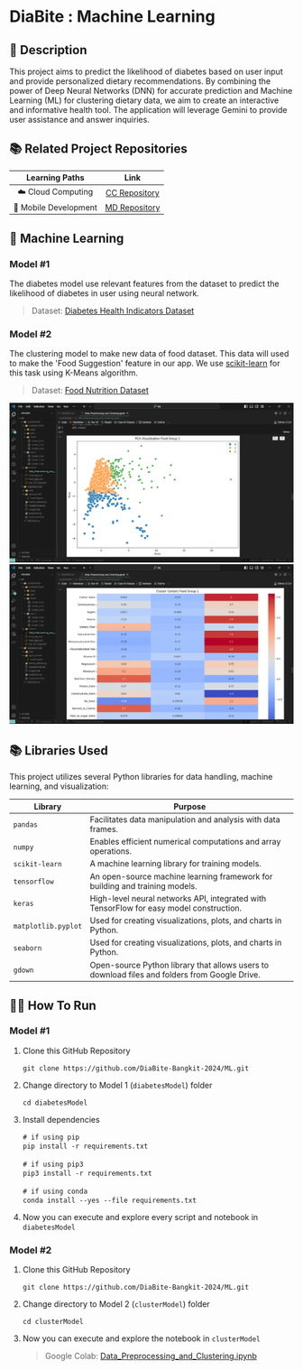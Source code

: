 # DiaBite : Machine Learning

## 📑 Description

This project aims to predict the likelihood of diabetes based on user input and provide personalized dietary recommendations. By combining the power of Deep Neural Networks (DNN) for accurate prediction and Machine Learning (ML) for clustering dietary data, we aim to create an interactive and informative health tool. The application will leverage Gemini to provide user assistance and answer inquiries.

## 📚 Related Project Repositories

|    Learning Paths     |                            Link                             |
| :-------------------: | :---------------------------------------------------------: |
|  ☁️ Cloud Computing   | [CC Repository](https://github.com/DiaBite-Bangkit-2024/CC) |
| 📱 Mobile Development | [MD Repository](https://github.com/DiaBite-Bangkit-2024/MD) |

## 🤖 Machine Learning

### Model #1

The diabetes model use relevant features from the dataset to predict the likelihood of diabetes in user using neural network.

> Dataset: [Diabetes Health Indicators Dataset](https://www.kaggle.com/datasets/alexteboul/diabetes-health-indicators-dataset)

### Model #2

The clustering model to make new data of food dataset. This data will used to make the 'Food Suggestion' feature in our app. We use [scikit-learn](https://scikit-learn.org/stable/) for this task using K-Means algorithm.

> Dataset: [Food Nutrition Dataset](https://www.kaggle.com/datasets/utsavdey1410/food-nutrition-dataset)

![Screenshot of Model 2 (1)](https://github.com/DiaBite-Bangkit-2024/.github/blob/main/assets/ss_model_2_1.png?raw=true)
![Screenshot of Model 2 (2)](https://github.com/DiaBite-Bangkit-2024/.github/blob/main/assets/ss_model_2_2.png?raw=true)

## 📚 Libraries Used

This project utilizes several Python libraries for data handling, machine learning, and visualization:

| Library             | Purpose                                                                                       |
| ------------------- | --------------------------------------------------------------------------------------------- |
| `pandas`            | Facilitates data manipulation and analysis with data frames.                                  |
| `numpy`             | Enables efficient numerical computations and array operations.                                |
| `scikit-learn`      | A machine learning library for training models.                                               |
| `tensorflow`        | An open-source machine learning framework for building and training models.                   |
| `keras`             | High-level neural networks API, integrated with TensorFlow for easy model construction.       |
| `matplotlib.pyplot` | Used for creating visualizations, plots, and charts in Python.                                |
| `seaborn`           | Used for creating visualizations, plots, and charts in Python.                                |
| `gdown`             | Open-source Python library that allows users to download files and folders from Google Drive. |

## 🏃‍➡️ How To Run

### Model #1

1. Clone this GitHub Repository

    ```
    git clone https://github.com/DiaBite-Bangkit-2024/ML.git
    ```

2. Change directory to Model 1 (`diabetesModel`) folder

    ```
    cd diabetesModel
    ```

3. Install dependencies

    ```
    # if using pip
    pip install -r requirements.txt

    # if using pip3
    pip3 install -r requirements.txt

    # if using conda
    conda install --yes --file requirements.txt
    ```

4. Now you can execute and explore every script and notebook in `diabetesModel`

### Model #2

1. Clone this GitHub Repository

    ```
    git clone https://github.com/DiaBite-Bangkit-2024/ML.git
    ```

2. Change directory to Model 2 (`clusterModel`) folder

    ```
    cd clusterModel
    ```

3. Now you can execute and explore the notebook in `clusterModel`

    > Google Colab: [Data_Preprocessing_and_Clustering.ipynb](https://colab.research.google.com/github/DiaBite-Bangkit-2024/ML/blob/main/clusterModel/Data_Preprocessing_and_Clustering.ipynb)
